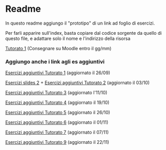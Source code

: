 # Readme
In questo readme aggiungo il "prototipo" di un link ad foglio di esercizi.

Per farli apparire sull'index, basta copiare dal codice sorgente da quello di questo file, e adattare solo il nome e l'indirizzo della risorsa

[Tutorato 1](tutorato-informatica-01.pdf) (Consegnare su Moodle entro il gg/mm)

### Aggiungo anche i link agli es aggiuntivi

 [Esercizi aggiuntivi Tutorato 1](Esercizi_aggiuntivi_1.pdf) (aggiornato il 26/09)
 
 [Esercizi slides 2](Esercizi_slides_2.pdf) + [Esercizi aggiuntivi Tutorato 2](Esercizi_aggiuntivi_2.pdf) (aggiornato il 03/10)
 
 [Esercizi aggiuntivi Tutorato 3](Esercizi_aggiuntivi_3.pdf) (aggiornato l'11/10)
 
 [Esercizi aggiuntivi Tutorato 4](Esercizi_aggiuntivi_4.pdf) (aggiornato il 19/10)
 
 [Esercizi aggiuntivi Tutorato 5](Esercizi_aggiuntivi_5.pdf) (aggiornato il 26/10)

 [Esercizi aggiuntivi Tutorato 6](Esercizi_aggiuntivi_6.pdf) (aggiornato il 01/11)
 
 [Esercizi aggiuntivi Tutorato 7](Esercizi_aggiuntivi_7.pdf) (aggiornato il 07/11)

 [Esercizi aggiuntivi Tutorato 9](Esercizi_aggiuntivi_9.pdf) (aggiornato il 22/11)


[//]: # ( Questo è un commento quindi non viene visto in preview )
